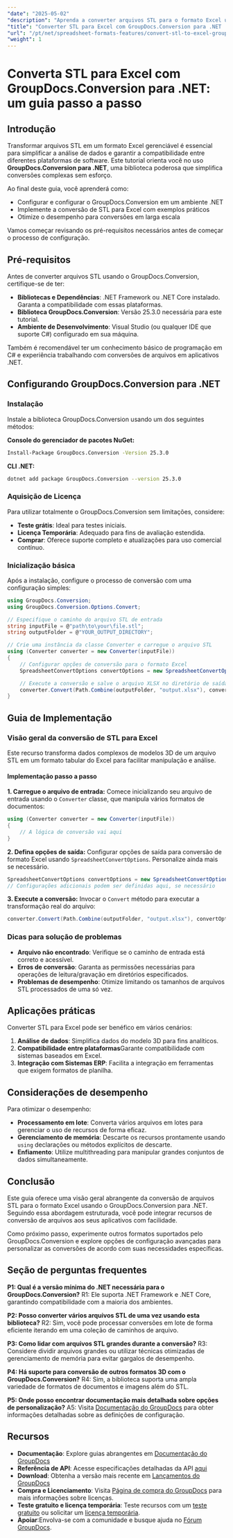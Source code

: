 ```yaml
---
"date": "2025-05-02"
"description": "Aprenda a converter arquivos STL para o formato Excel usando o GroupDocs.Conversion para .NET. Este guia passo a passo simplifica a análise de dados e garante a compatibilidade do software."
"title": "Converter STL para Excel com GroupDocs.Conversion para .NET | Guia passo a passo"
"url": "/pt/net/spreadsheet-formats-features/convert-stl-to-excel-groupdocs-net/"
"weight": 1
---
```


# Converta STL para Excel com GroupDocs.Conversion para .NET: um guia passo a passo

## Introdução

Transformar arquivos STL em um formato Excel gerenciável é essencial para simplificar a análise de dados e garantir a compatibilidade entre diferentes plataformas de software. Este tutorial orienta você no uso **GroupDocs.Conversion para .NET**, uma biblioteca poderosa que simplifica conversões complexas sem esforço.

Ao final deste guia, você aprenderá como:
- Configurar e configurar o GroupDocs.Conversion em um ambiente .NET
- Implemente a conversão de STL para Excel com exemplos práticos
- Otimize o desempenho para conversões em larga escala

Vamos começar revisando os pré-requisitos necessários antes de começar o processo de configuração.

## Pré-requisitos

Antes de converter arquivos STL usando o GroupDocs.Conversion, certifique-se de ter:
- **Bibliotecas e Dependências**: .NET Framework ou .NET Core instalado. Garanta a compatibilidade com essas plataformas.
- **Biblioteca GroupDocs.Conversion**: Versão 25.3.0 necessária para este tutorial.
- **Ambiente de Desenvolvimento**: Visual Studio (ou qualquer IDE que suporte C#) configurado em sua máquina.

Também é recomendável ter um conhecimento básico de programação em C# e experiência trabalhando com conversões de arquivos em aplicativos .NET.

## Configurando GroupDocs.Conversion para .NET

### Instalação

Instale a biblioteca GroupDocs.Conversion usando um dos seguintes métodos:

**Console do gerenciador de pacotes NuGet:**
```bash
Install-Package GroupDocs.Conversion -Version 25.3.0
```

**CLI .NET:**
```bash
dotnet add package GroupDocs.Conversion --version 25.3.0
```

### Aquisição de Licença

Para utilizar totalmente o GroupDocs.Conversion sem limitações, considere:
- **Teste grátis**: Ideal para testes iniciais.
- **Licença Temporária**: Adequado para fins de avaliação estendida.
- **Comprar**: Oferece suporte completo e atualizações para uso comercial contínuo.

### Inicialização básica

Após a instalação, configure o processo de conversão com uma configuração simples:
```csharp
using GroupDocs.Conversion;
using GroupDocs.Conversion.Options.Convert;

// Especifique o caminho do arquivo STL de entrada
string inputFile = @"path\to\your\file.stl";
string outputFolder = @"YOUR_OUTPUT_DIRECTORY";

// Crie uma instância da classe Converter e carregue o arquivo STL
using (Converter converter = new Converter(inputFile))
{
    // Configurar opções de conversão para o formato Excel
    SpreadsheetConvertOptions convertOptions = new SpreadsheetConvertOptions();

    // Execute a conversão e salve o arquivo XLSX no diretório de saída
    converter.Convert(Path.Combine(outputFolder, "output.xlsx"), convertOptions);
}
```

## Guia de Implementação

### Visão geral da conversão de STL para Excel

Este recurso transforma dados complexos de modelos 3D de um arquivo STL em um formato tabular do Excel para facilitar manipulação e análise.

#### Implementação passo a passo

**1. Carregue o arquivo de entrada:**
Comece inicializando seu arquivo de entrada usando o `Converter` classe, que manipula vários formatos de documentos:
```csharp
using (Converter converter = new Converter(inputFile))
{
    // A lógica de conversão vai aqui
}
```

**2. Defina opções de saída:**
Configurar opções de saída para conversão de formato Excel usando `SpreadsheetConvertOptions`. Personalize ainda mais se necessário.
```csharp
SpreadsheetConvertOptions convertOptions = new SpreadsheetConvertOptions();
// Configurações adicionais podem ser definidas aqui, se necessário
```

**3. Execute a conversão:**
Invocar o `Convert` método para executar a transformação real do arquivo:
```csharp
converter.Convert(Path.Combine(outputFolder, "output.xlsx"), convertOptions);
```

### Dicas para solução de problemas
- **Arquivo não encontrado**: Verifique se o caminho de entrada está correto e acessível.
- **Erros de conversão**: Garanta as permissões necessárias para operações de leitura/gravação em diretórios especificados.
- **Problemas de desempenho**: Otimize limitando os tamanhos de arquivos STL processados de uma só vez.

## Aplicações práticas

Converter STL para Excel pode ser benéfico em vários cenários:
1. **Análise de dados**: Simplifica dados do modelo 3D para fins analíticos.
2. **Compatibilidade entre plataformas**Garante compatibilidade com sistemas baseados em Excel.
3. **Integração com Sistemas ERP**: Facilita a integração em ferramentas que exigem formatos de planilha.

## Considerações de desempenho

Para otimizar o desempenho:
- **Processamento em lote**: Converta vários arquivos em lotes para gerenciar o uso de recursos de forma eficaz.
- **Gerenciamento de memória**: Descarte os recursos prontamente usando `using` declarações ou métodos explícitos de descarte.
- **Enfiamento**: Utilize multithreading para manipular grandes conjuntos de dados simultaneamente.

## Conclusão

Este guia oferece uma visão geral abrangente da conversão de arquivos STL para o formato Excel usando o GroupDocs.Conversion para .NET. Seguindo essa abordagem estruturada, você pode integrar recursos de conversão de arquivos aos seus aplicativos com facilidade.

Como próximo passo, experimente outros formatos suportados pelo GroupDocs.Conversion e explore opções de configuração avançadas para personalizar as conversões de acordo com suas necessidades específicas.

## Seção de perguntas frequentes

**P1: Qual é a versão mínima do .NET necessária para o GroupDocs.Conversion?**
R1: Ele suporta .NET Framework e .NET Core, garantindo compatibilidade com a maioria dos ambientes.

**P2: Posso converter vários arquivos STL de uma vez usando esta biblioteca?**
R2: Sim, você pode processar conversões em lote de forma eficiente iterando em uma coleção de caminhos de arquivo.

**P3: Como lidar com arquivos STL grandes durante a conversão?**
R3: Considere dividir arquivos grandes ou utilizar técnicas otimizadas de gerenciamento de memória para evitar gargalos de desempenho.

**P4: Há suporte para conversão de outros formatos 3D com o GroupDocs.Conversion?**
R4: Sim, a biblioteca suporta uma ampla variedade de formatos de documentos e imagens além do STL.

**P5: Onde posso encontrar documentação mais detalhada sobre opções de personalização?**
A5: Visita [Documentação do GroupDocs](https://docs.groupdocs.com/conversion/net/) para obter informações detalhadas sobre as definições de configuração.

## Recursos
- **Documentação**: Explore guias abrangentes em [Documentação do GroupDocs](https://docs.groupdocs.com/conversion/net/)
- **Referência de API**: Acesse especificações detalhadas da API [aqui](https://reference.groupdocs.com/conversion/net/)
- **Download**: Obtenha a versão mais recente em [Lançamentos do GroupDocs](https://releases.groupdocs.com/conversion/net/)
- **Compra e Licenciamento**: Visita [Página de compra do GroupDocs](https://purchase.groupdocs.com/buy) para mais informações sobre licenças.
- **Teste gratuito e licença temporária**: Teste recursos com um [teste gratuito](https://releases.groupdocs.com/conversion/net/) ou solicitar um [licença temporária](https://purchase.groupdocs.com/temporary-license/).
- **Apoiar**:Envolva-se com a comunidade e busque ajuda no [Fórum GroupDocs](https://forum.groupdocs.com/c/conversion/10).